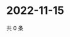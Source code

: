 # 2022-11-15

共 0 条

<!-- BEGIN WEIBO -->
<!-- 最后更新时间 Tue Nov 15 2022 23:16:47 GMT+0800 (China Standard Time) -->

<!-- END WEIBO -->
